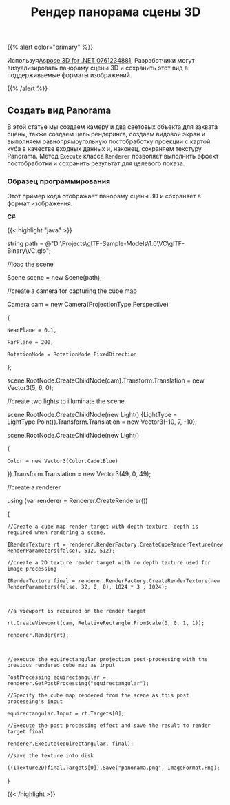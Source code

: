 ﻿---
title: Рендер панорама сцены 3D
type: docs
weight: 60
url: /ru/net/render-a-panorama-view-of-3d-scene/
description: Используя Aspose.3D for .NET API, разработчики могут отображать панораму сцены 3D и сохранять этот вид в поддерживаемых форматах изображений.
---
{{% alert color="primary" %}}

Используя[Aspose.3D for .NET 0761234881](https://products.aspose.com/3d/net/), Разработчики могут визуализировать панораму сцены 3D и сохранить этот вид в поддерживаемые форматы изображений.

{{% /alert %}}
## **Создать вид Panorama**
В этой статье мы создаем камеру и два световых объекта для захвата сцены, также создаем цель рендеринга, создаем видовой экран и выполняем равнопрямоугольную постобработку проекции с картой куба в качестве входных данных и, наконец, сохраняем текстуру Panorama. Метод `Execute` класса `Renderer` позволяет выполнить эффект постобработки и сохранить результат для целевого показа.
### **Образец программирования**
Этот пример кода отображает панораму сцены 3D и сохраняет в формат изображения.

**C#**

{{< highlight "java" >}}

 string path = @"D:\Projects\glTF-Sample-Models\1.0\VC\glTF-Binary\VC.glb";

//load the scene

Scene scene = new Scene(path);

//create a camera for capturing the cube map

Camera cam = new Camera(ProjectionType.Perspective)

{

    NearPlane = 0.1,

    FarPlane = 200,

    RotationMode = RotationMode.FixedDirection

};

scene.RootNode.CreateChildNode(cam).Transform.Translation = new Vector3(5, 6, 0);



//create two lights to illuminate the scene

scene.RootNode.CreateChildNode(new Light() {LightType = LightType.Point}).Transform.Translation = new Vector3(-10, 7, -10);

scene.RootNode.CreateChildNode(new Light()

{

    Color = new Vector3(Color.CadetBlue)

}).Transform.Translation = new Vector3(49, 0, 49);

//create a renderer

using (var renderer = Renderer.CreateRenderer())

{

    //Create a cube map render target with depth texture, depth is required when rendering a scene.

    IRenderTexture rt = renderer.RenderFactory.CreateCubeRenderTexture(new RenderParameters(false), 512, 512);

    //create a 2D texture render target with no depth texture used for image processing

    IRenderTexture final = renderer.RenderFactory.CreateRenderTexture(new RenderParameters(false, 32, 0, 0), 1024 * 3 , 1024);



    //a viewport is required on the render target

    rt.CreateViewport(cam, RelativeRectangle.FromScale(0, 0, 1, 1));

    renderer.Render(rt);



    //execute the equirectangular projection post-processing with the previous rendered cube map as input

    PostProcessing equirectangular = renderer.GetPostProcessing("equirectangular");

    //Specify the cube map rendered from the scene as this post processing's input

    equirectangular.Input = rt.Targets[0];

    //Execute the post processing effect and save the result to render target final

    renderer.Execute(equirectangular, final);

    //save the texture into disk

    ((ITexture2D)final.Targets[0]).Save("panorama.png", ImageFormat.Png);

}

{{< /highlight >}}
